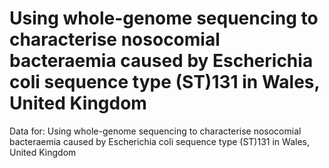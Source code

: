 # Using whole-genome sequencing to characterise nosocomial bacteraemia caused by Escherichia coli sequence type (ST)131 in Wales, United Kingdom
Data for: Using whole-genome sequencing to characterise nosocomial bacteraemia caused by Escherichia coli sequence type (ST)131 in Wales, United Kingdom
